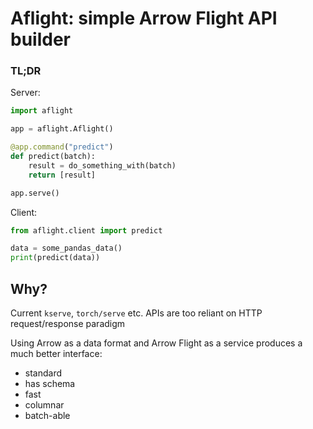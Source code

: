 # Aflight: simple Arrow Flight API builder

### TL;DR

Server:

```python
import aflight

app = aflight.Aflight()

@app.command("predict")
def predict(batch):
    result = do_something_with(batch)
    return [result]

app.serve()

```

Client:

```python
from aflight.client import predict

data = some_pandas_data()
print(predict(data))

```

## Why?

Current `kserve`, `torch/serve` etc. APIs are too reliant on HTTP request/response paradigm

Using Arrow as a data format and Arrow Flight as a service produces a much better interface:

- standard
- has schema
- fast
- columnar
- batch-able

